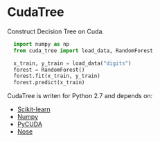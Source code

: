 CudaTree
==================
Construct Decision Tree on Cuda.


```python
  import numpy as np
  from cuda_tree import load_data, RandomForest

  x_train, y_train = load_data("digits")
  forest = RandomForest()
  forest.fit(x_train, y_train)
  forest.predict(x_train)
```

CudaTree is writen for Python 2.7 and depends on:
* [Scikit-learn](http://scikit-learn.org/stable/)
* [Numpy](http://www.scipy.org/install.html)
* [PyCUDA](http://documen.tician.de/pycuda/#)
* [Nose](https://nose.readthedocs.org/en/latest/)

